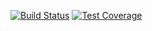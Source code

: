[![Build Status](https://travis-ci.com/MitocGroup/atm.svg?token=K6deyi9kwkfxRyXwcv6c&branch=master)](https://travis-ci.com/MitocGroup/atm)
[![Test Coverage](https://codeclimate.com/repos/57a060a407d52e68a80049b3/badges/07123f9abd69477b5450/coverage.svg)](https://codeclimate.com/repos/57a060a407d52e68a80049b3/coverage)

